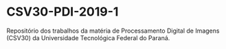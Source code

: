 # CSV30-PDI-2019-1
Repositório dos trabalhos da matéria de Processamento Digital de Imagens (CSV30) da Universidade Tecnológica Federal do Paraná.
